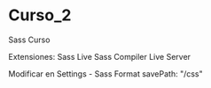 # Curso_2
Sass Curso

Extensiones:
Sass
Live Sass Compiler
Live Server

Modificar en Settings - Sass Format
savePath: "/css"
